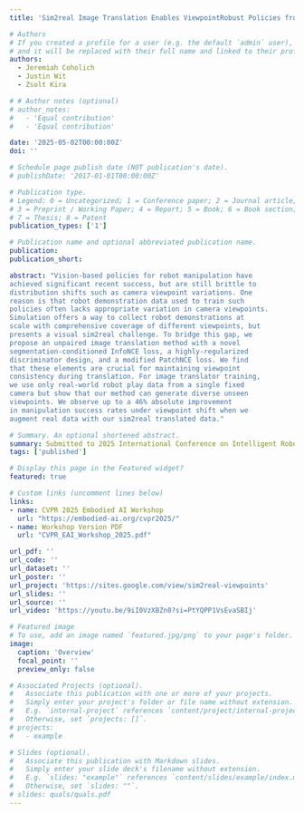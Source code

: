 ```yaml
---
title: 'Sim2real Image Translation Enables ViewpointRobust Policies from Fixed-Camera Datasets'

# Authors
# If you created a profile for a user (e.g. the default `admin` user), write the username (folder name) here
# and it will be replaced with their full name and linked to their profile.
authors:
  - Jeremiah Coholich
  - Justin Wit
  - Zsolt Kira

# # Author notes (optional)
# author_notes:
#   - 'Equal contribution'
#   - 'Equal contribution'

date: '2025-05-02T00:00:00Z'
doi: ''

# Schedule page publish date (NOT publication's date).
# publishDate: '2017-01-01T00:00:00Z'

# Publication type.
# Legend: 0 = Uncategorized; 1 = Conference paper; 2 = Journal article;
# 3 = Preprint / Working Paper; 4 = Report; 5 = Book; 6 = Book section;
# 7 = Thesis; 8 = Patent
publication_types: ['1']

# Publication name and optional abbreviated publication name.
publication:
publication_short:

abstract: "Vision-based policies for robot manipulation have
achieved significant recent success, but are still brittle to
distribution shifts such as camera viewpoint variations. One
reason is that robot demonstration data used to train such
policies often lacks appropriate variation in camera viewpoints.
Simulation offers a way to collect robot demonstrations at
scale with comprehensive coverage of different viewpoints, but
presents a visual sim2real challenge. To bridge this gap, we
propose an unpaired image translation method with a novel
segmentation-conditioned InfoNCE loss, a highly-regularized
discriminator design, and a modified PatchNCE loss. We find
that these elements are crucial for maintaining viewpoint
consistency during translation. For image translator training,
we use only real-world robot play data from a single fixed
camera but show that our method can generate diverse unseen
viewpoints. We observe up to a 46% absolute improvement
in manipulation success rates under viewpoint shift when we
augment real data with our sim2real translated data."

# Summary. An optional shortened abstract.
summary: Submitted to 2025 International Conference on Intelligent Robots and Systems (IROS)
tags: ['published']

# Display this page in the Featured widget?
featured: true

# Custom links (uncomment lines below)
links:
- name: CVPR 2025 Embodied AI Workshop
  url: "https://embodied-ai.org/cvpr2025/"
- name: Workshop Version PDF
  url: "CVPR_EAI_Workshop_2025.pdf"

url_pdf: ''
url_code: ''
url_dataset: ''
url_poster: ''
url_project: 'https://sites.google.com/view/sim2real-viewpoints'
url_slides: ''
url_source: ''
url_video: 'https://youtu.be/9iI0VzXBZn0?si=PtYQPP1VsEvaSBIj'

# Featured image
# To use, add an image named `featured.jpg/png` to your page's folder.
image:
  caption: 'Overview'
  focal_point: ''
  preview_only: false

# Associated Projects (optional).
#   Associate this publication with one or more of your projects.
#   Simply enter your project's folder or file name without extension.
#   E.g. `internal-project` references `content/project/internal-project/index.md`.
#   Otherwise, set `projects: []`.
# projects:
#   - example

# Slides (optional).
#   Associate this publication with Markdown slides.
#   Simply enter your slide deck's filename without extension.
#   E.g. `slides: "example"` references `content/slides/example/index.md`.
#   Otherwise, set `slides: ""`.
# slides: quals/quals.pdf
---
```


<!-- {{% callout note %}}
Click the _Cite_ button above to demo the feature to enable visitors to import publication metadata into their reference management software.
{{% /callout %}}

{{% callout note %}}
Create your slides in Markdown - click the _Slides_ button to check out the example.
{{% /callout %}}

Supplementary notes can be added here, including [code, math, and images](https://wowchemy.com/docs/writing-markdown-latex/). -->
